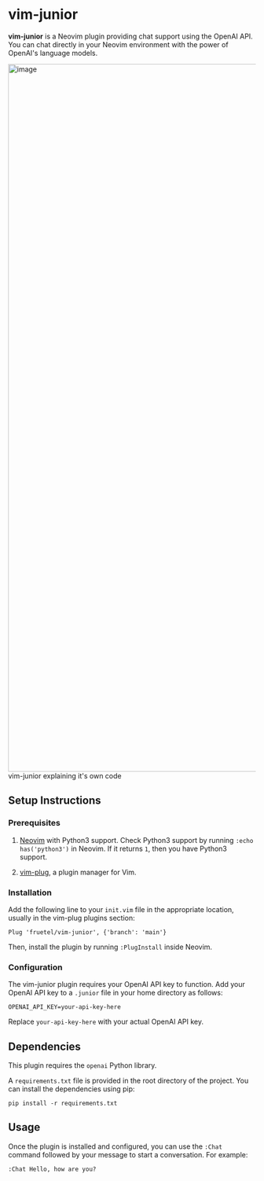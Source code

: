 # vim-junior

**vim-junior** is a Neovim plugin providing chat support using the OpenAI API. You can chat directly in your Neovim environment with the power of OpenAI's language models.

<img width="1440" alt="image" src="https://github.com/Fruetel/vim-junior/assets/8015212/fd2e1014-2738-44e3-91c8-9f9d68664d51">
vim-junior explaining it's own code

## Setup Instructions

### Prerequisites

1. [Neovim](https://neovim.io/) with Python3 support. Check Python3 support by running `:echo has('python3')` in Neovim. If it returns `1`, then you have Python3 support.

2. [vim-plug](https://github.com/junegunn/vim-plug), a plugin manager for Vim.

### Installation

Add the following line to your `init.vim` file in the appropriate location, usually in the vim-plug plugins section:

```
Plug 'fruetel/vim-junior', {'branch': 'main'}
```

Then, install the plugin by running `:PlugInstall` inside Neovim.

### Configuration

The vim-junior plugin requires your OpenAI API key to function. Add your OpenAI API key to a `.junior` file in your home directory as follows:

```
OPENAI_API_KEY=your-api-key-here
```

Replace `your-api-key-here` with your actual OpenAI API key.

## Dependencies

This plugin requires the `openai` Python library.

A `requirements.txt` file is provided in the root directory of the project. You can install the dependencies using pip:

```
pip install -r requirements.txt
```

## Usage

Once the plugin is installed and configured, you can use the `:Chat` command followed by your message to start a conversation. For example:

```
:Chat Hello, how are you?
```
